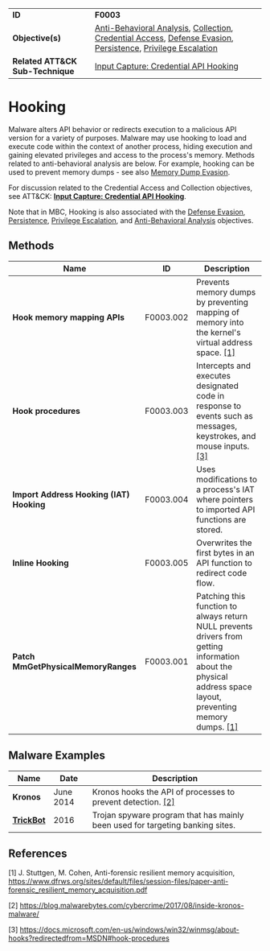 |||
|---|---|
|**ID**|**F0003**|
|**Objective(s)**|[Anti-Behavioral Analysis](../anti-behavioral-analysis), [Collection](../collection), [Credential Access](../credential-access), [Defense Evasion](../defense-evasion), [Persistence](../persistence), [Privilege Escalation](../privilege-escalation)|
|**Related ATT&CK Sub-Technique**|[Input Capture: Credential API Hooking](https://attack.mitre.org/techniques/T1056/004/)|


Hooking
=======
Malware alters API behavior or redirects execution to a malicious API version for a variety of purposes. Malware may use hooking to load and execute code within the context of another process, hiding execution and gaining elevated privileges and access to the process's memory. Methods related to anti-behavioral analysis are below. For example, hooking can be used to prevent memory dumps - see also [Memory Dump Evasion](../anti-behavioral-analysis/evade-memory-dump.md).

For discussion related to the Credential Access and Collection objectives, see ATT&CK: [**Input Capture: Credential API Hooking**](https://attack.mitre.org/techniques/T1056/004/). 

Note that in MBC, Hooking is also associated with the [Defense Evasion](../defense-evasion), [Persistence](../persistence), [Privilege Escalation](../privilege-escalation), and [Anti-Behavioral Analysis](../anti-behavioral-analysis) objectives.

Methods
-------
|Name|ID|Description|
|---|---|---|
|**Hook memory mapping APIs**|F0003.002|Prevents memory dumps by preventing mapping of memory into the kernel's virtual address space. [[1]](#1)|
|**Hook procedures**|F0003.003|Intercepts and executes designated code in response to events such as messages, keystrokes, and mouse inputs. [[3]](#3)|
|**Import Address Hooking (IAT) Hooking**|F0003.004|Uses modifications to a process's IAT where pointers to imported API functions are stored.|
|**Inline Hooking**|F0003.005|Overwrites the first bytes in an API function to redirect code flow.|
|**Patch MmGetPhysicalMemoryRanges**|F0003.001|Patching this function to always return NULL prevents drivers from getting information about the physical address space layout, preventing memory dumps. [[1]](#1)|

Malware Examples
----------------
|Name|Date|Description|
|---|---|---|
|**Kronos**|June 2014|Kronos hooks the API of processes to prevent detection. [[2]](#2)|
|[**TrickBot**](../xample-malware/trickbot.md)|2016|Trojan spyware program that has mainly been used for targeting banking sites.|

References
----------
<a name="1">[1]</a> J. Stuttgen, M. Cohen, Anti-forensic resilient memory acquisition, https://www.dfrws.org/sites/default/files/session-files/paper-anti-forensic_resilient_memory_acquisition.pdf

<a name="2">[2]</a> https://blog.malwarebytes.com/cybercrime/2017/08/inside-kronos-malware/

<a name="3">[3]</a> https://docs.microsoft.com/en-us/windows/win32/winmsg/about-hooks?redirectedfrom=MSDN#hook-procedures

